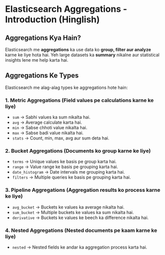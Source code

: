 # Elasticsearch Aggregations - Introduction (Hinglish)

## Aggregations Kya Hain?

Elasticsearch me **aggregations** ka use data ko **group, filter aur analyze** karne ke liye hota hai. Yeh large datasets ka **summary** nikalne aur statistical insights lene me help karta hai.

## Aggregations Ke Types

Elasticsearch me alag-alag types ke aggregations hote hain:

### 1. **Metric Aggregations** (Field values pe calculations karne ke liye)

- `sum` → Sabhi values ka sum nikalta hai.
- `avg` → Average calculate karta hai.
- `min` → Sabse chhoti value nikalta hai.
- `max` → Sabse badi value nikalta hai.
- `stats` → Count, min, max, avg aur sum deta hai.

### 2. **Bucket Aggregations** (Documents ko group karne ke liye)

- `terms` → Unique values ke basis pe group karta hai.
- `range` → Value range ke basis pe grouping karta hai.
- `date_histogram` → Date intervals me grouping karta hai.
- `filters` → Multiple queries ke basis pe grouping karta hai.

### 3. **Pipeline Aggregations** (Aggregation results ko process karne ke liye)

- `avg_bucket` → Buckets ke values ka average nikalta hai.
- `sum_bucket` → Multiple buckets ke values ka sum nikalta hai.
- `derivative` → Buckets ke values ke beech ka difference nikalta hai.

### 4. **Nested Aggregations** (Nested documents pe kaam karne ke liye)

- `nested` → Nested fields ke andar ka aggregation process karta hai.
